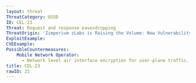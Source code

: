 ```yaml
---
layout: threat
ThreatCategory: USSD
ID: CEL-23
Threat: Request and response eavesdropping
ThreatOrigin: 'Zimperium zLabs is Raising the Volume: New Vulnerability Processing MP3/MP4 Media [^186]'
ExploitExample:
CVEExample:
PossibleCountermeasures:
    Mobile Network Operator:
      - Network level air interface encryption for user-plane traffic.
title: CEL-23
rawID: 23
---
```

